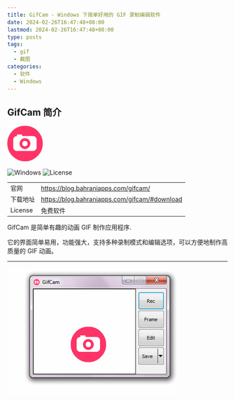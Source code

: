 ```yaml
---
title: GifCam - Windows 下简单好用的 GIF 录制编辑软件
date: 2024-02-26T16:47:48+08:00
lastmod: 2024-02-26T16:47:48+08:00
type: posts
tags:
  - gif
  - 截图
categories:
  - 软件
  - Windows
---
```


## GifCam 简介

![logo](./gifcamicon.png)

![Windows][windows-img]
![License][license-img]

|          |                                                 |
| -------- | ----------------------------------------------- |
| 官网     | <https://blog.bahraniapps.com/gifcam/>          |
| 下载地址 | <https://blog.bahraniapps.com/gifcam/#download> |
| License  | 免费软件                                        |

[windows-img]: https://img.shields.io/badge/Windows-black?logo=windows&logoColor=0078D4
[license-img]: https://img.shields.io/badge/license-免费软件-0078D6

GifCam 是简单有趣的动画 GIF 制作应用程序.

它的界面简单易用，功能强大，支持多种录制模式和编辑选项，可以方便地制作高质量的 GIF 动画。

---

![](./gifcam-01.gif)
